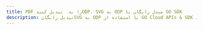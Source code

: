 ---title: PDF را به  تبدیل کنیدODP، SVG به ODP مبدل رایگان یا GO SDKdescription: تبدیل رایگانSVG به ODP با استفاده از GO Cloud APIs & SDK همچنین اسناد PDF را در Cloud ایجاد، ویرایش و رندر کنید.---